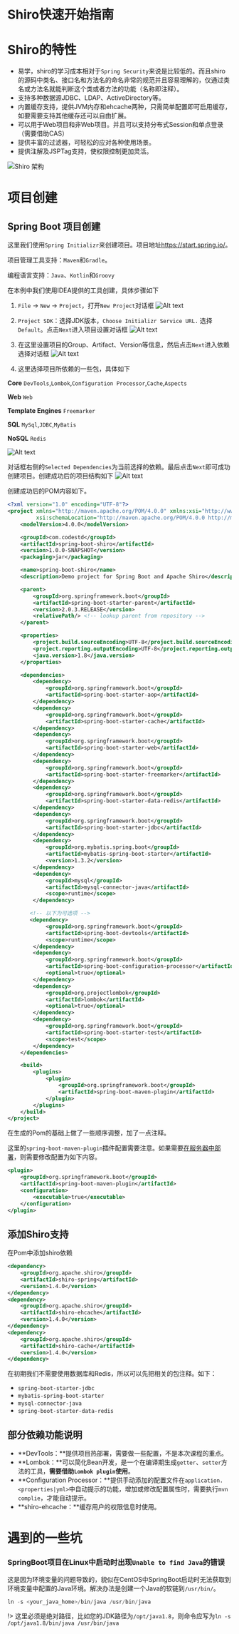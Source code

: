 # Shiro快速开始指南

# Shiro的特性
- 易学，shiro的学习成本相对于`Spring Security`来说是比较低的。而且shiro的源码中类名、接口名和方法名的命名非常的规范并且容易理解的，仅通过类名或方法名就能判断这个类或者方法的功能（名称即注释）。
- 支持多种数据源JDBC、LDAP、ActiveDirectory等。
- 内置缓存支持，提供JVM内存和ehcache两种，只需简单配置即可启用缓存，如要需要支持其他缓存还可以自由扩展。
- 可以用于Web项目和非Web项目。并且可以支持分布式Session和单点登录（需要借助CAS）
- 提供丰富的过滤器，可轻松的应对各种使用场景。
- 提供注解及JSPTag支持，使权限控制更加灵活。

![Shiro 架构](https://images.jaune162.com/images/shiro/2/1.png)

# 项目创建

## Spring Boot 项目创建
这里我们使用`Spring Initializr`来创建项目。项目地址<https://start.spring.io/>。

项目管理工具支持：`Maven`和`Gradle`。

编程语言支持：`Java`、`Kotlin`和`Groovy`

在本例中我们使用IDEA提供的工具创建，具体步骤如下


1. `File` -> `New` -> `Project`，打开`New Project`对话框
![Alt text](https://images.jaune162.com/images/shiro/2/2.png)

2. `Project SDK`：选择JDK版本，`Choose Initializr Service URL.` 选择`Default`。点击`Next`进入项目设置对话框
![Alt text](https://images.jaune162.com/images/shiro/2/3.png)

3. 在这里设置项目的Group、Artifact、Version等信息，然后点击`Next`进入依赖选择对话框
![Alt text](https://images.jaune162.com/images/shiro/2/4.png)

4. 这里选择项目所依赖的一些包，具体如下

**Core**
`DevTools`,`Lombok`,`Configuration Processor`,`Cache`,`Aspects`

**Web**
`Web`

**Template Engines**
`Freemarker`

**SQL**
`MySql`,`JDBC`,`MyBatis`

**NoSQL**
`Redis`

![Alt text](https://images.jaune162.com/images/shiro/2/5.png)

对话框右侧的`Selected Dependencies`为当前选择的依赖。最后点击`Next`即可成功创建项目。创建成功后的项目结构如下
![Alt text](https://images.jaune162.com/images/shiro/2/6.png)

创建成功后的POM内容如下。
```xml
<?xml version="1.0" encoding="UTF-8"?>
<project xmlns="http://maven.apache.org/POM/4.0.0" xmlns:xsi="http://www.w3.org/2001/XMLSchema-instance"
         xsi:schemaLocation="http://maven.apache.org/POM/4.0.0 http://maven.apache.org/xsd/maven-4.0.0.xsd">
    <modelVersion>4.0.0</modelVersion>

    <groupId>com.codestd</groupId>
    <artifactId>spring-boot-shiro</artifactId>
    <version>1.0.0-SNAPSHOT</version>
    <packaging>jar</packaging>

    <name>spring-boot-shiro</name>
    <description>Demo project for Spring Boot and Apache Shiro</description>

    <parent>
        <groupId>org.springframework.boot</groupId>
        <artifactId>spring-boot-starter-parent</artifactId>
        <version>2.0.3.RELEASE</version>
        <relativePath/> <!-- lookup parent from repository -->
    </parent>

    <properties>
        <project.build.sourceEncoding>UTF-8</project.build.sourceEncoding>
        <project.reporting.outputEncoding>UTF-8</project.reporting.outputEncoding>
        <java.version>1.8</java.version>
    </properties>

    <dependencies>
        <dependency>
            <groupId>org.springframework.boot</groupId>
            <artifactId>spring-boot-starter-aop</artifactId>
        </dependency>
        <dependency>
            <groupId>org.springframework.boot</groupId>
            <artifactId>spring-boot-starter-cache</artifactId>
        </dependency>
        <dependency>
            <groupId>org.springframework.boot</groupId>
            <artifactId>spring-boot-starter-web</artifactId>
        </dependency>
        <dependency>
            <groupId>org.springframework.boot</groupId>
            <artifactId>spring-boot-starter-freemarker</artifactId>
        </dependency>
        <dependency>
            <groupId>org.springframework.boot</groupId>
            <artifactId>spring-boot-starter-data-redis</artifactId>
        </dependency>
        <dependency>
            <groupId>org.springframework.boot</groupId>
            <artifactId>spring-boot-starter-jdbc</artifactId>
        </dependency>
        <dependency>
            <groupId>org.mybatis.spring.boot</groupId>
            <artifactId>mybatis-spring-boot-starter</artifactId>
            <version>1.3.2</version>
        </dependency>
        <dependency>
            <groupId>mysql</groupId>
            <artifactId>mysql-connector-java</artifactId>
            <scope>runtime</scope>
        </dependency>

       <!-- 以下为可选项 -->
       <dependency>
            <groupId>org.springframework.boot</groupId>
            <artifactId>spring-boot-devtools</artifactId>
            <scope>runtime</scope>
        </dependency>
        <dependency>
            <groupId>org.springframework.boot</groupId>
            <artifactId>spring-boot-configuration-processor</artifactId>
            <optional>true</optional>
        </dependency>
        <dependency>
            <groupId>org.projectlombok</groupId>
            <artifactId>lombok</artifactId>
            <optional>true</optional>
        </dependency>
        <dependency>
            <groupId>org.springframework.boot</groupId>
            <artifactId>spring-boot-starter-test</artifactId>
            <scope>test</scope>
        </dependency>
    </dependencies>

    <build>
        <plugins>
            <plugin>
                <groupId>org.springframework.boot</groupId>
                <artifactId>spring-boot-maven-plugin</artifactId>              
            </plugin>
        </plugins>
    </build>
</project>
```
在生成的Pom的基础上做了一些顺序调整，加了一点注释。

这里的`spring-boot-maven-plugin`插件配置需要注意。如果需要[在服务器中部署](https://docs.spring.io/spring-boot/docs/2.0.3.RELEASE/reference/htmlsingle/#deployment-install)，则需要修改配置为如下内容。
```xml
<plugin>
    <groupId>org.springframework.boot</groupId>
    <artifactId>spring-boot-maven-plugin</artifactId>
    <configuration>
        <executable>true</executable>
    </configuration>
</plugin>
```
## 添加Shiro支持
在Pom中添加shiro依赖
```xml
<dependency>
    <groupId>org.apache.shiro</groupId>
    <artifactId>shiro-spring</artifactId>
    <version>1.4.0</version>
</dependency>
<dependency>
    <groupId>org.apache.shiro</groupId>
    <artifactId>shiro-ehcache</artifactId>
    <version>1.4.0</version>
</dependency>
<dependency>
    <groupId>org.apache.shiro</groupId>
    <artifactId>shiro-cache</artifactId>
    <version>1.4.0</version>
</dependency>
```

在初期我们不需要使用数据库和Redis，所以可以先把相关的包注释。如下：
- `spring-boot-starter-jdbc`
- `mybatis-spring-boot-starter`
- `mysql-connector-java`
- `spring-boot-starter-data-redis`

## 部分依赖功能说明
- **DevTools：**提供项目热部署，需要做一些配置，不是本次课程的重点。
- **Lombok：**可以简化Bean开发，是一个在编译期生成`getter`、`setter`方法的工具，**需要借助`Lombok plugin`使用**。
- **Configuration Processor：**提供手动添加的配置文件在`application.<properties|yml>`中自动提示的功能，增加或修改配置属性时，需要执行`mvn complie`，才能自动提示。
- **shiro-ehcache：**缓存用户的权限信息时使用。

# 遇到的一些坑

### **SpringBoot项目在Linux中启动时出现`Unable to find Java`的错误**
这是因为环境变量的问题导致的，貌似在CentOS中SpringBoot启动时无法获取到环境变量中配置的Java环境。解决办法是创建一个Java的软链到`/usr/bin/`。
```powershell
ln -s <your_java_home>/bin/java /usr/bin/java 
```

!> 这里必须是绝对路径，比如您的JDK路径为`/opt/java1.8`，则命令应写为`ln -s /opt/java1.8/bin/java /usr/bin/java`

